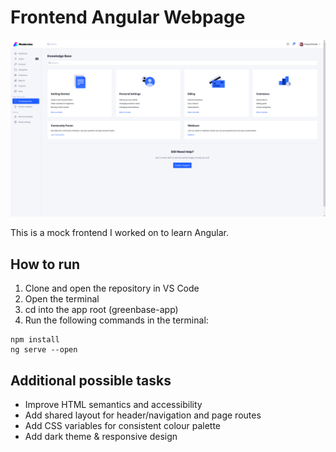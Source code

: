 # Frontend Angular Webpage

![App screenshot](/greenbase-app/src/assets/images/modernize-screenshot.png)

This is a mock frontend I worked on to learn Angular.

## How to run

1. Clone and open the repository in VS Code
2. Open the terminal
3. cd into the app root (greenbase-app)
4. Run the following commands in the terminal:

```
npm install
ng serve --open
```

## Additional possible tasks

- Improve HTML semantics and accessibility
- Add shared layout for header/navigation and page routes
- Add CSS variables for consistent colour palette
- Add dark theme & responsive design
